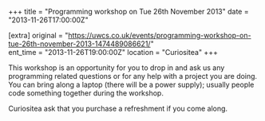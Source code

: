+++
title = "Programming workshop on Tue 26th November 2013"
date = "2013-11-26T17:00:00Z"

[extra]
original = "https://uwcs.co.uk/events/programming-workshop-on-tue-26th-november-2013-1474489086621/"    
ent_time = "2013-11-26T19:00:00Z"
location = "Curiositea"
+++

This workshop is an opportunity for you to drop in and ask us any programming related questions or for any help with a project you are doing. You can bring along a laptop (there will be a power supply); usually people code something together during the workshop.

Curiositea ask that you purchase a refreshment if you come along.

